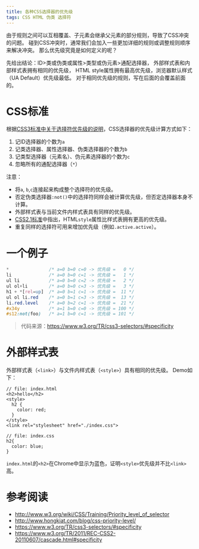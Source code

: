 ```yaml
---
title: 各种CSS选择器的优先级
tags: CSS HTML 伪类 选择符
---
```


由于规则之间可以互相覆盖、子元素会继承父元素的部分规则，导致了CSS冲突的问题。
碰到CSS冲突时，通常我们会加入一些更加详细的规则或调整规则顺序来解决冲突。
那么优先级究竟是如何定义的呢？

先给出结论：ID>类或伪类或属性>类型或伪元素>通配选择器，
外部样式表和内部样式表拥有相同的优先级，
HTML style属性拥有最高优先级，浏览器默认样式（UA Default）优先级最低。
对于相同优先级的规则，写在后面的会覆盖前面的。

<!--more-->

# CSS标准

根据[CSS3标准中关于选择符优先级的说明][css3-spec]，CSS选择器的优先级计算方式如下：

1. 记ID选择器的个数为`a`
2. 记类选择器、属性选择器、伪类选择器的个数为`b`
3. 记类型选择器（元素名）、伪元素选择器的个数为`c`
4. 忽略所有的通配选择器（`*`）

注意：

* 将`a`, `b`,`c`连接起来构成整个选择符的优先级。
* 否定伪类选择器`:not()`中的选择符同样会被计算优先级，但否定选择器本身不计算。
* 外部样式表与当前文件内样式表具有同样的优先级。
* [CSS2.1标准][css21-spec]中指出，HTML`style`属性比样式表拥有更高的优先级。
* 重复同样的选择符可用来增加优先级（例如`.active.active`）。

# 一个例子

```css
*               /* a=0 b=0 c=0 -> 优先级 =   0 */
li              /* a=0 b=0 c=1 -> 优先级 =   1 */
ul li           /* a=0 b=0 c=2 -> 优先级 =   2 */
ul ol+li        /* a=0 b=0 c=3 -> 优先级 =   3 */
h1 + *[rel=up]  /* a=0 b=1 c=1 -> 优先级 =  11 */
ul ol li.red    /* a=0 b=1 c=3 -> 优先级 =  13 */
li.red.level    /* a=0 b=2 c=1 -> 优先级 =  21 */
#x34y           /* a=1 b=0 c=0 -> 优先级 = 100 */
#s12:not(foo)   /* a=1 b=0 c=1 -> 优先级 = 101 */
```

> 代码来源：<https://www.w3.org/TR/css3-selectors/#specificity>

# 外部样式表

外部样式表（`<link>`）与文件内样式表（`<style>`）具有相同的优先级。
Demo如下：

```
// file: index.html
<h2>hello</h2>
<style>
  h2 {
    color: red;
  }
</style>
<link rel="stylesheet" href="./index.css">

// file: index.css
h2{
  color: blue;
}
```

`index.html`的`<h2>`在Chrome中显示为蓝色，证明`<style>`优先级并不比`<link>`高。

# 参考阅读

* <http://www.w3.org/wiki/CSS/Training/Priority_level_of_selector>
* <http://www.hongkiat.com/blog/css-priority-level/>
* <https://www.w3.org/TR/css3-selectors/#specificity>
* <https://www.w3.org/TR/2011/REC-CSS2-20110607/cascade.html#specificity>

[css3-spec]: https://www.w3.org/TR/css3-selectors/#specificity
[css21-spec]: https://www.w3.org/TR/2011/REC-CSS2-20110607/cascade.html#specificity
